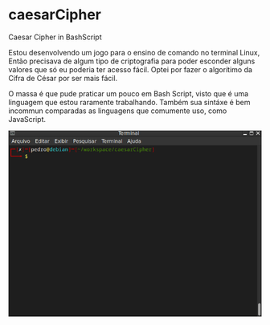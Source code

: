 # caesarCipher

Caesar Cipher in BashScript

Estou desenvolvendo um jogo para o ensino de comando no terminal Linux,
Então precisava de algum tipo de criptografia para poder esconder alguns
valores que só eu poderia ter acesso fácil. Optei por fazer o algorítimo
da Cifra de César por ser mais fácil.

O massa é que pude praticar um pouco em Bash Script, visto que é uma linguagem que estou raramente trabalhando. Também sua sintáxe é bem incommun comparadas as linguagens que comumente uso, como JavaScript.

![caesarCipher](./img/cipher.gif)
